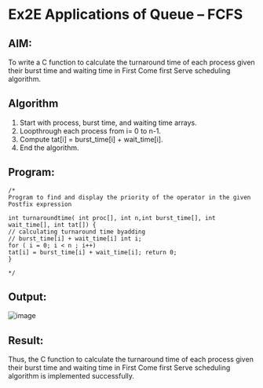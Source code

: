 # Ex2E Applications of Queue – FCFS

## AIM:
To write a C function to calculate the turnaround time of each process given their burst time and waiting time in First Come first Serve scheduling algorithm.
## Algorithm
1.	Start with process, burst time, and waiting time arrays.
2.	Loopthrough each process from i= 0 to n-1.
3.	Compute tat[i] = burst_time[i] + wait_time[i].
4.	End the algorithm.

## Program:
```
/*
Program to find and display the priority of the operator in the given Postfix expression

int turnaroundtime( int proc[], int n,int burst_time[], int wait_time[], int tat[]) {
// calculating turnaround time byadding
// burst_time[i] + wait_time[i] int i;
for ( i = 0; i < n ; i++)
tat[i] = burst_time[i] + wait_time[i]; return 0;
}

*/
```

## Output:

![image](https://github.com/user-attachments/assets/e00e1040-27d9-451e-bf37-f8ba2dd626a8)

## Result:
Thus, the C function to calculate the turnaround time of each process given their burst time and waiting time in First Come first Serve scheduling algorithm is implemented successfully.
